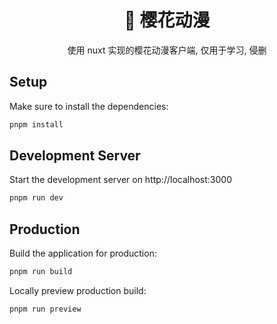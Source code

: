 <div align="center">

<h1>🌺 樱花动漫</h1>

使用 nuxt 实现的樱花动漫客户端, 仅用于学习, 侵删

</div>

## Setup

Make sure to install the dependencies:

```bash
pnpm install
```

## Development Server

Start the development server on http://localhost:3000

```bash
pnpm run dev
```

## Production

Build the application for production:

```bash
pnpm run build
```

Locally preview production build:

```bash
pnpm run preview
```
